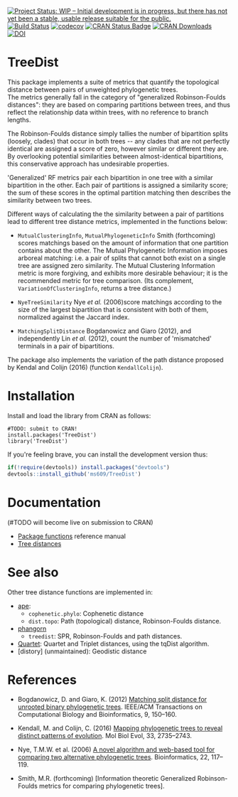 [![Project Status: WIP – Initial development is in progress, but there has not yet been a stable, usable release suitable for the public.](http://www.repostatus.org/badges/latest/wip.svg)](http://www.repostatus.org/#wip)<!--[![Project Status: Inactive – The project has reached a stable, usable state but is no longer being actively developed; support/maintenance will be provided as time allows.](http://www.repostatus.org/badges/latest/inactive.svg)](http://www.repostatus.org/#inactive)-->
[![Build Status](https://travis-ci.com/ms609/TreeDist.svg?branch=master)](https://travis-ci.com/ms609/TreeDist)
[![codecov](https://codecov.io/gh/ms609/TreeDist/branch/master/graph/badge.svg)](https://codecov.io/gh/ms609/TreeDist)
[![CRAN Status Badge](http://www.r-pkg.org/badges/version/TreeDist)](https://cran.r-project.org/package=TreeDist)
[![CRAN Downloads](http://cranlogs.r-pkg.org/badges/TreeDist)](https://cran.r-project.org/package=TreeDist)
[![DOI](https://zenodo.org/badge/98171642.svg)](https://zenodo.org/badge/latestdoi/98171642)

# TreeDist
This package implements a suite of metrics that quantify the topological 
distance between pairs of unweighted phylogenetic trees.  
The metrics generally fall in the category of "generalized Robinson-Foulds
distances": they are based on comparing partitions between trees, and thus
reflect the relationship data within trees, with no reference to branch lengths.

The Robinson-Foulds distance simply tallies the number of bipartition splits
(loosely, clades) that occur in both trees -- any clades that are not perfectly 
identical are assigned a score of zero, however similar or different they are.
By overlooking potential similarities between almost-identical bipartitions, 
this conservative approach has undesirable properties.

'Generalized' RF metrics pair each bipartition in one tree with a similar
bipartition in the other.  Each pair of partitions is assigned a similarity 
score; the sum of these scores in the optimal partition matching 
then describes the similarity between two trees. 

Different ways of calculating the the similarity between a pair of partitions 
lead to different tree distance metrics, implemented in the functions below:


* `MutualClusteringInfo`, `MutualPhylogeneticInfo`
    Smith (forthcoming) scores matchings based on the amount of information
    that one partition contains about the other.  The Mutual Phylogenetic
    Information imposes arboreal matching: i.e. a pair of splits that cannot
    both exist on a single tree are assigned zero similarity.  The Mutual 
    Clustering Information metric is more forgiving, and exhibits more 
    desirable behaviour; it is the recommended metric for tree comparison.
    (Its complement, `VariationOfClusteringInfo`, returns a tree 
    distance.)

* `NyeTreeSimilarity`
    Nye _et al._ (2006)score matchings according to the size of the largest 
    bipartition that is consistent with both of them, normalized against 
    the Jaccard index.
   
* `MatchingSplitDistance` 
    Bogdanowicz and Giaro (2012), and independently Lin _et al._ (2012), count 
    the number of 'mismatched' terminals in a pair of bipartitions.

The package also implements the variation of the path distance 
proposed by Kendal and Colijn (2016) (function `KendallColijn`).

# Installation


Install and load the library from CRAN as follows:
```
#TODO: submit to CRAN!
install.packages('TreeDist')
library('TreeDist')
```

If you're feeling brave, you can install the development version thus:
```r
if(!require(devtools)) install.packages("devtools")
devtools::install_github('ms609/TreeDist')
```
# Documentation

(#TODO will become live on submission to CRAN)
- [Package functions](https://CRAN.R-project.org/package=TreeDist/TreeDist.pdf) reference manual
- [Tree distances](https://CRAN.R-project.org/package=TreeDist/vignettes/tree-distances.html)

# See also

Other tree distance functions are implemented in:

* [ape](http://ape-package.ird.fr/):
    - `cophenetic.phylo`: Cophenetic distance
    - `dist.topo`: Path (topological) distance, Robinson-Foulds distance.
* [phangorn](https://cran.r-project.org/package=phangorn)
    - `treedist`: SPR, Robinson-Foulds and path distances.
* [Quartet](http://ms609.github.io/Quartet/): Quartet and Triplet distances, 
  using the tqDist algorithm.
* [distory] (unmaintained): Geodistic distance

# References

- Bogdanowicz, D. and Giaro, K. (2012) [Matching split distance for unrooted binary phylogenetic trees](https://dx.doi.org/10.1109/TCBB.2011.48). IEEE/ACM Transactions on Computational Biology and Bioinformatics, 9, 150–160. 

- Kendall, M. and Colijn, C. (2016) [Mapping phylogenetic trees to reveal
distinct patterns of evolution](https://dx.doi.org/10.1093/molbev/msw124). Mol Biol Evol, 33, 2735–2743.

- Nye, T.M.W. et al. (2006) [A novel algorithm and web-based tool for comparing two alternative phylogenetic trees](https://dx.doi.org/10.1093/bioinformatics/bti720). Bioinformatics, 22, 117–119.

- Smith, M.R. (forthcoming) [Information theoretic Generalized Robinson-Foulds metrics for comparing phylogenetic trees].
